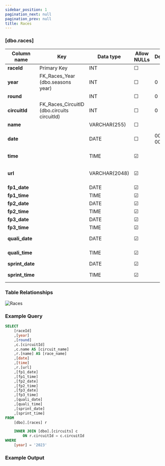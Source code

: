 ```yaml
---
sidebar_position: 1
pagination_next: null
pagination_prev: null
title: Races
---
```


### [dbo.races]
| Column name | Key | Data type | Allow NULLs | Default | Description |
| ------- | ------- | ------- | ------- | ------- | ------- |
| **raceId** |  Primary Key | INT | ☐ |  |  | 
| **year** | FK_Races_Year (dbo.seasons year) | INT | ☐ | 0 | Foreign key link to seasons table | 
| **round** |  | INT | ☐ | 0 | Round number | 
| **circuitId** | FK_Races_CircuitID (dbo.circuits circuitId) | INT | ☐ | 0 |  | 
| **name** |  | VARCHAR(255) | ☐ |  | Race name | 
| **date** |  | DATE | ☐ | 0000-00-00 | Race date e.g. "1950-05-13" | 
| **time** |  | TIME | ☑ |  | Race start time e.g."13:00:00" | 
| **url** |  | VARCHAR(2048) | ☑ |  | Race Wikipedia page | 
| **fp1_date** |  | DATE | ☑ |  | FP1 date | 
| **fp1_time** |  | TIME | ☑ |  | FP1 start time | 
| **fp2_date** |  | DATE | ☑ |  | FP2 date | 
| **fp2_time** |  | TIME | ☑ |  | FP2 start time | 
| **fp3_date** |  | DATE | ☑ |  | FP3 date | 
| **fp3_time** |  | TIME | ☑ |  | FP3 start time | 
| **quali_date** |  | DATE | ☑ |  | Qualifying date | 
| **quali_time** |  | TIME | ☑ |  | Qualifying start time | 
| **sprint_date** |  | DATE | ☑ |  | Sprint date | 
| **sprint_time** |  | TIME | ☑ |  | Sprint start time | 

### Table Relationships

![Races](/img/table-relationships/races.png)

### Example Query

```sql
SELECT 
	[raceId]
	,[year]
	,[round]
	,c.[circuitId]
	,c.name AS [circuit_name]
	,r.[name] AS [race_name]
	,[date]
	,[time]
	,r.[url]
	,[fp1_date]
	,[fp1_time]
	,[fp2_date]
	,[fp2_time]
	,[fp3_date]
	,[fp3_time]
	,[quali_date]
	,[quali_time]
	,[sprint_date]
	,[sprint_time]
FROM 
	[dbo].[races] r

	INNER JOIN [dbo].[circuits] c 
		ON r.circuitId = c.circuitId
WHERE 
	[year] = '2023'
```

### Example Output